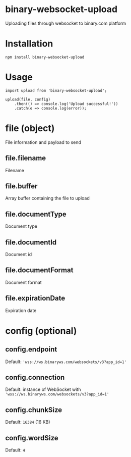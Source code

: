 # binary-websocket-upload
Uploading files through websocket to binary.com platform

# Installation

```
npm install binary-websocket-upload
```

# Usage

```
import upload from 'binary-websocket-upload';

upload(file, config)
	.then(() => console.log('Upload successful!'))
	.catch(e => console.log(error));
```

# file (object)

File information and payload to send

## file.filename

Filename

## file.buffer

Array buffer containing the file to upload

## file.documentType

Document type

## file.documentId

Document id

## file.documentFormat

Document format

## file.expirationDate

Expiration date

# config (optional)

## config.endpoint

Default: `'wss://ws.binaryws.com/websockets/v3?app_id=1'`

## config.connection

Default: instance of WebSocket with `'wss://ws.binaryws.com/websockets/v3?app_id=1'`

## config.chunkSize

Default: `16384` (16 KB)

## config.wordSize

Default: `4`
